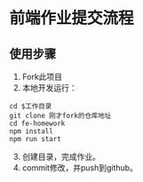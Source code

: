 # 前端作业提交流程

## 使用步骤

1. Fork此项目
2. 本地开发运行：

```shell
cd $工作目录
git clone 刚才fork的仓库地址
cd fe-homework
npm install
npm run start
```

3. 创建目录，完成作业。
4. commit修改，并push到github。
